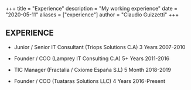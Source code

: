 +++
title = "Experience"
description = "My working experience"
date = "2020-05-11"
aliases = ["experience"]
author = "Claudio Guizzetti"
+++

## EXPERIENCE

* Junior / Senior IT Consultant (Triops Solutions C.A) 3 Years 2007-2010

* Founder / COO (Lamprey IT Consulting C.A) 5+ Years 2011-2016

* TIC Manager (Fractalia / Cxiome España S.L) 5 Month 2018-2019

* Founder / COO (Tuataras Solutions LLC) 4 Years 2016-Present